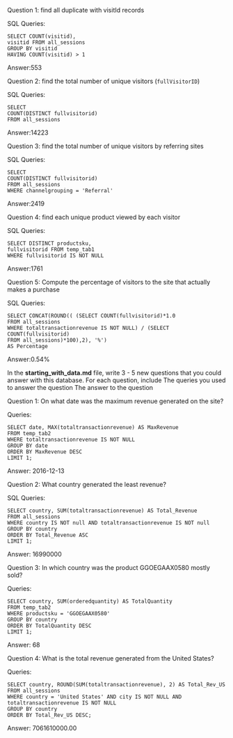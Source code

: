 Question 1: find all duplicate with visitId records

SQL Queries:

```
SELECT COUNT(visitid), 
visitid FROM all_sessions
GROUP BY visitid
HAVING COUNT(visitid) > 1

```
Answer:553



Question 2: find the total number of unique visitors (`fullVisitorID`)

SQL Queries:

```
SELECT 
COUNT(DISTINCT fullvisitorid) 
FROM all_sessions

```
Answer:14223



Question 3: find the total number of unique visitors by referring sites

SQL Queries:

```
SELECT 
COUNT(DISTINCT fullvisitorid) 
FROM all_sessions
WHERE channelgrouping = 'Referral'

```
Answer:2419



Question 4: find each unique product viewed by each visitor

SQL Queries:

```
SELECT DISTINCT productsku, 
fullvisitorid FROM temp_tab1
WHERE fullvisitorid IS NOT NULL

```
Answer:1761



Question 5: Compute the percentage of visitors to the site that actually makes a purchase

SQL Queries:

```	
SELECT CONCAT(ROUND(( (SELECT COUNT(fullvisitorid)*1.0 
FROM all_sessions 
WHERE totaltransactionrevenue IS NOT NULL) / (SELECT  COUNT(fullvisitorid) 
FROM all_sessions)*100),2), '%') 
AS Percentage

```
Answer:0.54%


In the **starting_with_data.md** file, write 3 - 5 new questions that you could answer with this database. For each question, include
The queries you used to answer the question
The answer to the question

Question 1: On what date was the maximum revenue generated on the site?

Queries:

```
SELECT date, MAX(totaltransactionrevenue) AS MaxRevenue
FROM temp_tab2
WHERE totaltransactionrevenue IS NOT NULL
GROUP BY date
ORDER BY MaxRevenue DESC
LIMIT 1;

```

Answer: 2016-12-13

Question 2: What country generated the least revenue?


SQL Queries:
```
SELECT country, SUM(totaltransactionrevenue) AS Total_Revenue
FROM all_sessions
WHERE country IS NOT null AND totaltransactionrevenue IS NOT null
GROUP BY country
ORDER BY Total_Revenue ASC
LIMIT 1;
```
Answer: 16990000


Question 3: In which country was the product GGOEGAAX0580 mostly sold?

Queries:

```
SELECT country, SUM(orderedquantity) AS TotalQuantity
FROM temp_tab2
WHERE productsku = 'GGOEGAAX0580'
GROUP BY country
ORDER BY TotalQuantity DESC
LIMIT 1;

```
Answer: 68

Question 4: What is the total revenue generated from the United States?

Queries:

```
SELECT country, ROUND(SUM(totaltransactionrevenue), 2) AS Total_Rev_US
FROM all_sessions
WHERE country = 'United States' AND city IS NOT NULL AND totaltransactionrevenue IS NOT NULL
GROUP BY country
ORDER BY Total_Rev_US DESC;

```

Answer: 7061610000.00




